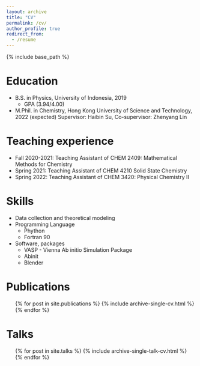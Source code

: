 ```yaml
---
layout: archive
title: "CV"
permalink: /cv/
author_profile: true
redirect_from:
  - /resume
---
```


{% include base_path %}

Education
======
* B.S. in Physics, University of Indonesia, 2019
  * GPA (3.94/4.00) 
* M.Phil. in Chemistry, Hong Kong University of Science and Technology, 2022 (expected)
  Supervisor: Haibin Su, Co-supervisor: Zhenyang Lin
  
Teaching experience
======
* Fall 2020-2021: Teaching Assistant of CHEM 2409: Mathematical Methods for Chemistry
* Spring 2021: Teaching Assistant of CHEM 4210 Solid State Chemistry
* Spring 2022: Teaching Assistant of CHEM 3420: Physical Chemistry II
  
Skills
======
* Data collection and theoretical modeling
* Programming Language
  * Phython
  * Fortran 90
* Software, packages
  * VASP - Vienna Ab initio Simulation Package
  * Abinit
  * Blender
 
Publications
======
  <ul>{% for post in site.publications %}
    {% include archive-single-cv.html %}
  {% endfor %}</ul>
  
Talks
======
  <ul>{% for post in site.talks %}
    {% include archive-single-talk-cv.html %}
  {% endfor %}</ul>
  

